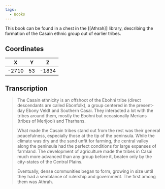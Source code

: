 ```yaml
---
tags:
  - Books
---
```


This book can be found in a chest in the [[Athrah]] library, describing the formation of the Casain ethnic group out of earlier tribes.

## Coordinates
| **X** | **Y** | **Z** |
| :---: | :---: | :---: |
| -2710 |  53   | -1834 |

## Transcription
> The Casain ethnicity is an offshoot of the Ebohni tribe (direct descendants are called Ebonfolk), a group centered in the present-day Ebony Veldt and Southern Casai. They interacted a lot with the tribes around them, mostly the Ebohni but occasionally Merians (tribes of Merijool) and Tharhans.
>
> What made the Casain tribes stand out from the rest was their general peacefulness, especially those at the tip of the peninsula. While the climate was dry and the sand unfit for farming, the central valley along the peninsula had the perfect conditions for large expanses of farmland. The development of agriculture made the tribes in Casai much more advanced than any group before it, beaten only by the city-states of the Central Plains.
>
> Eventually, dense communities began to form, growing in size until they had a semblance of rulership and government. The first among them was Athrah.
